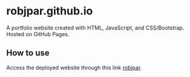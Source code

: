 # robjpar.github.io

A portfolio website created with HTML, JavaScript, and CSS/Bootstrap. Hosted on GitHub Pages.

## How to use

Access the deployed website through this link [robjpar](https://robjpar.github.io).
